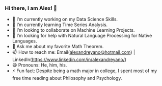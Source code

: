 ### Hi there, I am Alex! 👋

- 🔭 I’m currently working on my Data Science Skills.
- 🌱 I’m currently learning Time Series Analysis.
- 👯 I’m looking to collaborate on Machine Learning Projects.
- 🤔 I’m looking for help with Natural Language Processing for Native Languages.
- 💬 Ask me about my favorite Math Theorem.
- 📫 How to reach me: Email(alexandreyano@hotmail.com) | LinkedIn(https://www.linkedin.com/in/alexandreyano/)
- 😄 Pronouns: He, him, his.
- ⚡ Fun fact: Despite being a math major in college, I spent most of my free time reading about Philosophy and Psychology.
